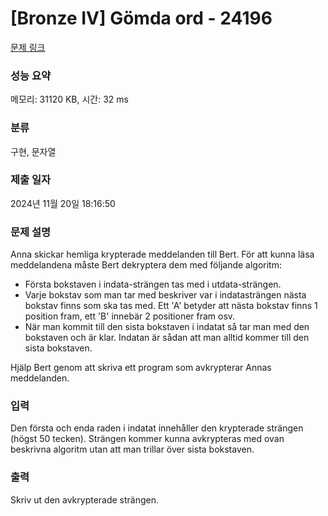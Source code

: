 # [Bronze IV] Gömda ord - 24196 

[문제 링크](https://www.acmicpc.net/problem/24196) 

### 성능 요약

메모리: 31120 KB, 시간: 32 ms

### 분류

구현, 문자열

### 제출 일자

2024년 11월 20일 18:16:50

### 문제 설명

<p>Anna skickar hemliga krypterade meddelanden till Bert. För att kunna läsa meddelandena måste Bert dekryptera dem med följande algoritm:</p>

<ul>
	<li>Första bokstaven i indata-strängen tas med i utdata-strängen.</li>
	<li>Varje bokstav som man tar med beskriver var i indatasträngen nästa bokstav finns som ska tas med. Ett 'A' betyder att nästa bokstav finns 1 position fram, ett 'B' innebär 2 positioner fram osv.</li>
	<li>När man kommit till den sista bokstaven i indatat så tar man med den bokstaven och är klar. Indatan är sådan att man alltid kommer till den sista bokstaven.</li>
</ul>

<p>Hjälp Bert genom att skriva ett program som avkrypterar Annas meddelanden.</p>

### 입력 

 <p>Den första och enda raden i indatat innehåller den krypterade strängen (högst 50 tecken). Strängen kommer kunna avkrypteras med ovan beskrivna algoritm utan att man trillar över sista bokstaven. </p>

### 출력 

 <p>Skriv ut den avkrypterade strängen.</p>

